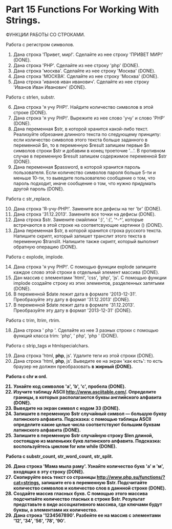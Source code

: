 ﻿# Part 15 Functions For Working With Strings.
ФУНКЦИИ РАБОТЫ СО СТРОКАМИ.

Работа с регистром символов.

1. Дана строка 'Привет, мир!'. Сделайте из нее строку 'ПРИВЕТ МИР!' (DONE).
2. Дана строка 'PHP'. Сделайте из нее строку 'php' (DONE).
3. Дана строка 'москва'. Сделайте из нее строку 'Москва' (DONE).
4. Дана строка 'МОСКВА'. Сделайте из нее строку 'Москва' (DONE).
5. Дана строка 'иванов иван иванович'. Сделайте из нее строку 'Иванов Иван Иванович' (DONE).

Работа с strlen, substr.

6. Дана строка 'я учу PHP!'. Найдите количество символов в этой строке (DONE).
7. Дана строка 'я учу PHP!'. Вырежите из нее слово 'учу' и слово 'PHP' (DONE).
8. Дана переменная $str, в которой хранится какой-либо текст. Реализуйте обрезание длинного текста по следующему принципу: если количество символов этого текста больше заданного в переменной $n, то в переменную $result 
   запишем первые $n символов строки $str и добавим в конец троеточие '...'. В противном случае в переменную $result запишем содержимое переменной $str (DONE).
9. Дана переменная $password, в которой хранится пароль пользователя. Если количество символов пароля больше 5-ти и меньше 10-ти, то выведите пользователю сообщение о том, что пароль подходит, иначе сообщение о том, что
   нужно придумать другой пароль (DONE).

Работа с str_replace.

10. Дана строка 'Я-учу-PHP!'. Замените все дефисы на тег 'br' (DONE).
11. Дана строка '31.12.2013'. Замените все точки на дефисы (DONE).
12. Дана строка $str. Замените смайлики ':)', ':(', '^-^', которые встречаются в этой строке на соответсвующие картинки (<img src=''>) (DONE).
13. Дана переменная $str, в которой хранится строка русского текста. Напишите скрипт, который запишет транслит этого текста в переменную $translit. Напишите также скрипт, который выполнит обратную операцию (DONE).

Работа с explode, implode.
    
14. Дана строка 'я учу PHP!'. С помощью функции explode запишите каждое слово этой строки в отдельный элемент массива (DONE).
15. Дан массив с элементами 'html', 'css', 'php', 'js'. С помощью функции implode создайте строку из этих элементов, разделенных запятыми (DONE).
16. В переменной $date лежит дата в формате '2013-12-31'. Преобразуйте эту дату в формат '31.12.2013' (DONE).
17. В переменной $date лежит дата в формате '31.12.2013'. Преобразуйте эту дату в формат '2013-12-31' (DONE).

Работа с trim, ltrim, rtrim.

18. Дана строка ' php '. Сделайте из нее 3 разных строки с помощью функций класса trim: 'php', ' php', 'php ' (DONE).

Работа с strip_tags и htmlspecialchars.

19. Дана строка 'html, <b>php</b>, js'. Удалите теги из этой строки (DONE).
20. Дана строка 'html, <b>php</b>, js'. Выведите ее на экран 'как есть': то есть браузер не должен преобразовать <b> в жирный (DONE).

Работа с chr и ord.

21. Узнайте код символов 'a', 'b', 'c', пробела (DONE).
22. Изучите таблицу ASCII http://www.asciitable.com/. Определите границы, в которых располагаются буквы английского алфавита (DONE).
23. Выведите на экран символ с кодом 33 (DONE).
24. Запишите в переменную $str случайный символ — большую букву латинского алфавита. Подсказка: с помощью таблицы ASCII определите какие целые числа соответствуют большим буквам латинского алфавита (DONE).
25. Запишите в переменную $str случайную строку $len длиной, состоящую из маленьких букв латинского алфавита. Подсказка: воспользуйтесь циклом for или while (DONE).

Работа с substr_count, str_word_count, str_split.

26. Дана строка 'Мама мыла раму'. Узнайте количество букв 'a' и 'м', входящих в эту строку (DONE).
27. Скопируйте весь текст со страницы http://www.php.su/functions/?cat=strings, запишите его в переменную $str. Подсчитайте количество символов и количество слов в даннной строке (DONE).
28. Создайте массив гласных букв. С помощью этого массива подсчитайте количество гласных в строке $str. Результат представьте в виде ассоциативного массива, где ключами будут буквы, а элементами их количество.
29. Дана строка '1234567890'. Разбейте ее на массив с элементами '12', '34', '56', '78', '90'.


